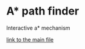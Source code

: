 # A* path finder
Interactive a* mechanism

[link to the main file](https://a-looooooong-name.github.io/a-star-path-finder/main.html)
